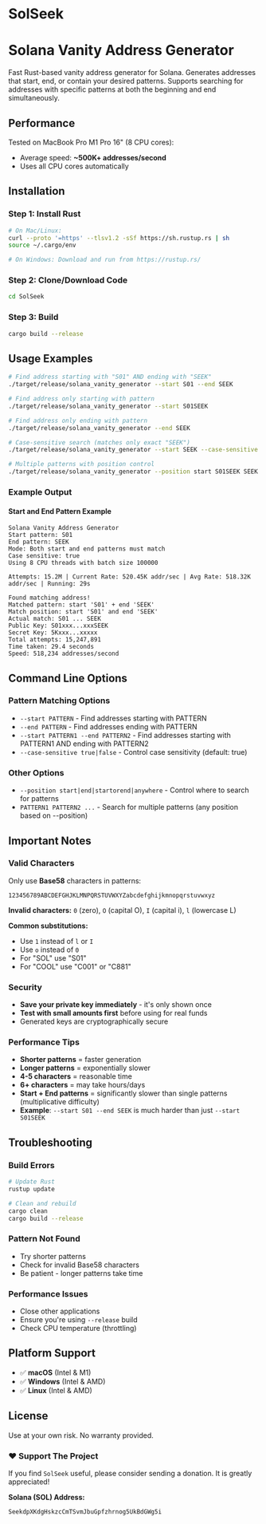 # SolSeek

# Solana Vanity Address Generator

Fast Rust-based vanity address generator for Solana. Generates addresses that start, end, or contain your desired patterns. Supports searching for addresses with specific patterns at both the beginning and end simultaneously.

## Performance
Tested on MacBook Pro M1 Pro 16" (8 CPU cores):
- Average speed: **~500K+ addresses/second**
- Uses all CPU cores automatically

## Installation

### Step 1: Install Rust
```bash
# On Mac/Linux:
curl --proto '=https' --tlsv1.2 -sSf https://sh.rustup.rs | sh
source ~/.cargo/env

# On Windows: Download and run from https://rustup.rs/
```

### Step 2: Clone/Download Code
```bash
cd SolSeek
```

### Step 3: Build
```bash
cargo build --release
```

## Usage Examples

```bash
# Find address starting with "S01" AND ending with "SEEK"
./target/release/solana_vanity_generator --start S01 --end SEEK

# Find address only starting with pattern
./target/release/solana_vanity_generator --start S01SEEK

# Find address only ending with pattern
./target/release/solana_vanity_generator --end SEEK

# Case-sensitive search (matches only exact "SEEK")
./target/release/solana_vanity_generator --start SEEK --case-sensitive true

# Multiple patterns with position control
./target/release/solana_vanity_generator --position start S01SEEK SEEK F0RGE
```

### Example Output

#### Start and End Pattern Example
```
Solana Vanity Address Generator
Start pattern: S01
End pattern: SEEK
Mode: Both start and end patterns must match
Case sensitive: true
Using 8 CPU threads with batch size 100000

Attempts: 15.2M | Current Rate: 520.45K addr/sec | Avg Rate: 518.32K addr/sec | Running: 29s

Found matching address!
Matched pattern: start 'S01' + end 'SEEK'
Match position: start 'S01' and end 'SEEK'
Actual match: S01 ... SEEK
Public Key: S01xxx...xxxSEEK
Secret Key: 5Kxxx...xxxxx
Total attempts: 15,247,891
Time taken: 29.4 seconds
Speed: 518,234 addresses/second
```

## Command Line Options

### Pattern Matching Options
- `--start PATTERN` - Find addresses starting with PATTERN
- `--end PATTERN` - Find addresses ending with PATTERN
- `--start PATTERN1 --end PATTERN2` - Find addresses starting with PATTERN1 AND ending with PATTERN2
- `--case-sensitive true|false` - Control case sensitivity (default: true)

### Other Options
- `--position start|end|startorend|anywhere` - Control where to search for patterns
- `PATTERN1 PATTERN2 ...` - Search for multiple patterns (any position based on --position)


## Important Notes

### Valid Characters
Only use **Base58** characters in patterns:
```
123456789ABCDEFGHJKLMNPQRSTUVWXYZabcdefghijkmnopqrstuvwxyz
```

**Invalid characters:** `0` (zero), `O` (capital O), `I` (capital i), `l` (lowercase L)

**Common substitutions:**
- Use `1` instead of `l` or `I`
- Use `o` instead of `0` 
- For "SOL" use "S01"
- For "COOL" use "C001" or "C881"

### Security
- **Save your private key immediately** - it's only shown once
- **Test with small amounts first** before using for real funds
- Generated keys are cryptographically secure

### Performance Tips
- **Shorter patterns** = faster generation
- **Longer patterns** = exponentially slower
- **4-5 characters** = reasonable time
- **6+ characters** = may take hours/days
- **Start + End patterns** = significantly slower than single patterns (multiplicative difficulty)
- **Example**: `--start S01 --end SEEK` is much harder than just `--start S01SEEK`

## Troubleshooting

### Build Errors
```bash
# Update Rust
rustup update

# Clean and rebuild
cargo clean
cargo build --release
```

### Pattern Not Found
- Try shorter patterns
- Check for invalid Base58 characters
- Be patient - longer patterns take time

### Performance Issues
- Close other applications
- Ensure you're using `--release` build
- Check CPU temperature (throttling)


## Platform Support
- ✅ **macOS** (Intel & M1)
- ✅ **Windows** (Intel & AMD)
- ✅ **Linux** (Intel & AMD)

## License
Use at your own risk. No warranty provided.

### ❤️ Support The Project

If you find `SolSeek` useful, please consider sending a donation. It is greatly appreciated!

**Solana (SOL) Address:**
```
SeekdpXKdgHskzcCmTSvmJbuGpfzhrnog5UkBdGWg5i
```
